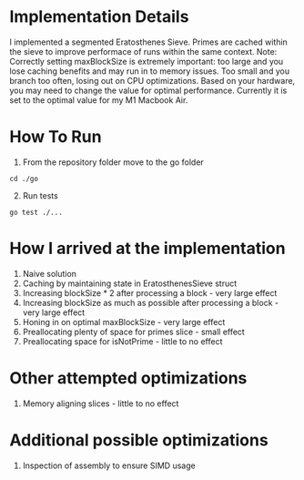 # Implementation Details
I implemented a segmented Eratosthenes Sieve. 
Primes are cached within the sieve to improve performace of runs within the same context.
Note: Correctly setting maxBlockSize is extremely important: too large and you lose caching benefits 
and may run in to memory issues. Too small and you branch too often, losing out on CPU optimizations.
Based on your hardware, you may need to change the value for optimal performance. 
Currently it is set to the optimal value for my M1 Macbook Air. 

# How To Run
1. From the repository folder move to the go folder
```
cd ./go
```
2. Run tests
```
go test ./...
```

# How I arrived at the implementation
1. Naive solution
2. Caching by maintaining state in EratosthenesSieve struct
3. Increasing blockSize * 2 after processing a block - very large effect
4. Increasing blockSize as much as possible after processing a block - very large effect
5. Honing in on optimal maxBlockSize - very large effect
6. Preallocating plenty of space for primes slice - small effect
7. Preallocating space for isNotPrime - little to no effect

# Other attempted optimizations
1. Memory aligning slices - little to no effect

# Additional possible optimizations
1. Inspection of assembly to ensure SIMD usage
